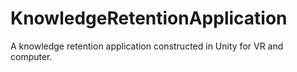 # KnowledgeRetentionApplication
A knowledge retention application constructed in Unity for VR and computer.
